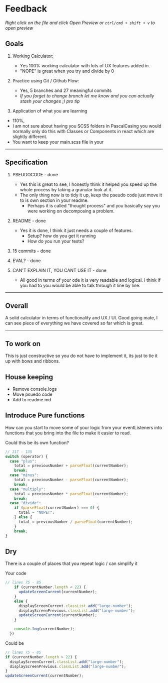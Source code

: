 # Feedback

_Right click on the file and click Open Preview or `ctrl/cmd + shift + v` to open preview_

## Goals

1.  Working Calculator:

    - Yes 100% working calculator with lots of UX features added in.
    - "NOPE" is great when you try and divide by 0

2.  Practice using Git / Github Flow:

    - Yes, 5 branches and 27 meaningful commits
    - _If you forget to change branch let me know and you can actually stash your changes ;) pro tip_

3.  Application of what you are learning

- 110%,
- I am not sure about having you SCSS folders in PascalCasing you would normally only do this with Classes or Components in react which are slightly different.
- You want to keep your main.scss file in your

---

## Specification

1. PSEUDOCODE - done

   - Yes this is great to see, I honestly think it helped you speed up the whole process by taking a granular look at it.
   - The only thing now is to tidy it up, keep the pseudo code just move it to is own section in your readme.
     - Perhaps it is called "thought process" and you basically say you were working on decomposing a problem.

2. README - done

   - Yes it is done, I think it just needs a couple of features.
     - Setup? how do you get it running
     - How do you run your tests?

3. 15 commits - done

4. EVAL? - done

5. CAN'T EXPLAIN IT, YOU CANT USE IT - done

   - All good in terms of your ode it is very readable and logical. I think if you had to you would be able to talk through it line by line.

---

## Overall

A solid calculator in terms of functionality and UX / UI. Good going mate, I can see piece of everything we have covered so far which is great.

---

## To work on

This is just constructive so you do not have to implement it, its just to tie it up with bows and ribbons.

## House keeping

- Remove console.logs
- Move psuedo code
- Add to readme.md

## Introduce Pure functions

How can you start to move some of your logic from your eventListeners into functions that you bring into the file to make it easier to read.

Could this be its own function?

```js
// 117 - 135
switch (operator) {
  case "plus":
    total = previousNumber + parseFloat(currentNumber);
    break;
  case "minus":
    total = previousNumber - parseFloat(currentNumber);
    break;
  case "multiply":
    total = previousNumber * parseFloat(currentNumber);
    break;
  case "divide":
    if (parseFloat(currentNumber) === 0) {
      total = "NOPE!";
    } else {
      total = previousNumber / parseFloat(currentNumber);
    }
    break;
}
```

## Dry

There is a couple of places that you repeat logic / can simplify it

Your code

```js
// lines 75 - 85
    if (currentNumber.length < 22) {
      updateScreenCurrent(currentNumber);
    }
    else {
      displayScreenCurrent.classList.add("large-number");
      displayScreenPrevious.classList.add("large-number");
      updateScreenCurrent(currentNumber);
    }

    console.log(currentNumber);
  })
```

Could be

```js
// lines 75 - 85
if (currentNumber.length > 22) {
  displayScreenCurrent.classList.add("large-number");
  displayScreenPrevious.classList.add("large-number");
}
updateScreenCurrent(currentNumber);
```
